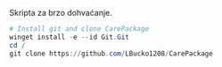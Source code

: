 Skripta za brzo dohvaćanje.

```ps1
# Install git and clone CarePackage
winget install -e --id Git.Git
cd /
git clone https://github.com/LBucko1208/CarePackage
```

